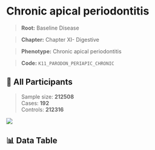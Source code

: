 # Chronic apical periodontitis

> **Root:** Baseline Disease  

> **Chapter:** Chapter XI- Digestive  

> **Phenotype:** Chronic apical periodontitis  

> **Code:** `K11_PARODON_PERIAPIC_CHRONIC`

## 🧪 All Participants  
> Sample size: **212508**  
> Cases: **192**  
> Controls: **212316**
<img src="/Sensitive/Figures/ALL/Incidence/K11_PARODON_PERIAPIC_CHRONIC.png"/>

## 📊 Data Table
<CsvTableMRF src="/Sensitive/Data/ALL/Incidence/COX_K11_PARODON_PERIAPIC_CHRONIC.csv"/>


